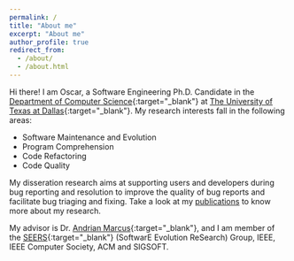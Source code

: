```yaml
---
permalink: /
title: "About me"
excerpt: "About me"
author_profile: true
redirect_from: 
  - /about/
  - /about.html
---
```


Hi there! I am Oscar, a Software Engineering Ph.D. Candidate in the [Department of Computer Science](http://cs.utdallas.edu/){:target="_blank"} at [The University of Texas at Dallas](http://www.utdallas.edu/){:target="_blank"}. My research interests fall in the following areas:
* Software Maintenance and Evolution
* Program Comprehension
* Code Refactoring
* Code Quality

My disseration research aims at supporting users and developers during bug reporting and resolution to improve the quality of bug reports and facilitate bug triaging and fixing. Take a look at my [publications](publications/) to know more about my research.

My advisor is Dr. [Andrian Marcus](http://www.utdallas.edu/~amarcus/){:target="_blank"}, and I am member of the [SEERS](https://seers.utdallas.edu){:target="_blank"} (SoftwarE Evolution ReSearch) Group, IEEE, IEEE Computer Society, ACM and SIGSOFT.

